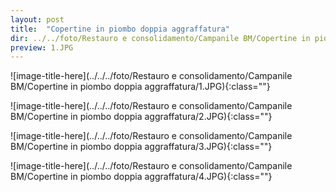 ```yaml
---
layout: post
title:  "Copertine in piombo doppia aggraffatura"
dir: ../../foto/Restauro e consolidamento/Campanile BM/Copertine in piombo doppia aggraffatura
preview: 1.JPG
---
```


![image-title-here](../../../foto/Restauro e consolidamento/Campanile BM/Copertine in piombo doppia aggraffatura/1.JPG){:class=""}

![image-title-here](../../../foto/Restauro e consolidamento/Campanile BM/Copertine in piombo doppia aggraffatura/2.JPG){:class=""}

![image-title-here](../../../foto/Restauro e consolidamento/Campanile BM/Copertine in piombo doppia aggraffatura/3.JPG){:class=""}

![image-title-here](../../../foto/Restauro e consolidamento/Campanile BM/Copertine in piombo doppia aggraffatura/4.JPG){:class=""}